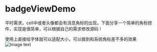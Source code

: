 # badgeViewDemo
平时需求，cell中或者头像都会有消息角标的出现，下面分享一个简单的角标控件，实现是很简单，可以根据自己的需求修改源码！

使用上直接给字体就可以适配大小，可以做到和系统角标差不多的效果
![Image text](https://github.com/396987177/badgeViewDemo.git/badgeViewDemo/img-folder/Jietu20180519-141757-HD.gif)
